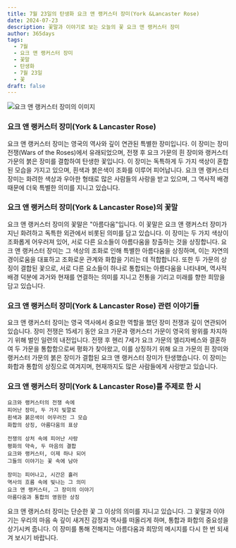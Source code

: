 ```yaml
---
title: 7월 23일의 탄생화 요크 앤 랭커스터 장미(York &Lancaster Rose)
date: 2024-07-23
description: 꽃말과 이야기로 보는 오늘의 꽃 요크 앤 랭커스터 장미
author: 365days
tags:
  - 7월
  - 요크 앤 랭커스터 장미
  - 꽃말
  - 탄생화
  - 7월 23일
  - 꽃
draft: false
---
```


![요크 앤 랭커스터 장미의 이미지](https://cdn.pixabay.com/photo/2014/03/30/13/01/rose-301406_1280.jpg#center)


### 요크 앤 랭커스터 장미(York & Lancaster Rose) 

요크 앤 랭커스터 장미는 영국의 역사와 깊이 연관된 특별한 장미입니다. 이 장미는 장미 전쟁(Wars of the Roses)에서 유래되었으며, 전쟁 후 요크 가문의 흰 장미와 랭커스터 가문의 붉은 장미를 결합하여 탄생한 꽃입니다. 이 장미는 독특하게 두 가지 색상이 혼합된 모습을 가지고 있으며, 흰색과 붉은색이 조화를 이루어 피어납니다. 요크 앤 랭커스터 장미는 화려한 색상과 우아한 형태로 많은 사람들의 사랑을 받고 있으며, 그 역사적 배경 때문에 더욱 특별한 의미를 지니고 있습니다.

### 요크 앤 랭커스터 장미(York & Lancaster Rose)의 꽃말

요크 앤 랭커스터 장미의 꽃말은 "아름다움"입니다. 이 꽃말은 요크 앤 랭커스터 장미가 지닌 화려하고 독특한 외관에서 비롯된 의미를 담고 있습니다. 이 장미는 두 가지 색상이 조화롭게 어우러져 있어, 서로 다른 요소들이 아름다움을 창출하는 것을 상징합니다. 요크 앤 랭커스터 장미는 그 색상의 조화로 인해 특별한 아름다움을 상징하며, 이는 자연의 경이로움을 대표하고 조화로운 관계와 화합을 기리는 데 적합합니다. 또한 두 가문의 상징이 결합된 꽃으로, 서로 다른 요소들이 하나로 통합되는 아름다움을 나타내며, 역사적 배경 덕분에 과거와 현재를 연결하는 의미를 지니고 전통을 기리고 미래를 향한 희망을 담고 있습니다.

### 요크 앤 랭커스터 장미(York & Lancaster Rose) 관련 이야기들

요크 앤 랭커스터 장미는 영국 역사에서 중요한 역할을 했던 장미 전쟁과 깊이 연관되어 있습니다. 장미 전쟁은 15세기 동안 요크 가문과 랭커스터 가문이 영국의 왕위를 차지하기 위해 벌인 일련의 내전입니다. 전쟁 후 헨리 7세가 요크 가문의 엘리자베스와 결혼하여 두 가문을 통합함으로써 평화가 찾아왔고, 이를 상징하기 위해 요크 가문의 흰 장미와 랭커스터 가문의 붉은 장미가 결합된 요크 앤 랭커스터 장미가 탄생했습니다. 이 장미는 화합과 통합의 상징으로 여겨지며, 현재까지도 많은 사람들에게 사랑받고 있습니다.

### 요크 앤 랭커스터 장미(York & Lancaster Rose)를 주제로 한 시

```
요크와 랭커스터의 전쟁 속에  
피어난 장미, 두 가지 빛깔로  
흰색과 붉은색이 어우러진 그 모습  
화합의 상징, 아름다움의 표상  

전쟁의 상처 속에 피어난 사랑  
평화의 약속, 두 마음의 결합  
요크와 랭커스터, 이제 하나 되어  
그들의 이야기는 꽃 속에 남아  

장미는 피어나고, 시간은 흘러  
역사의 흐름 속에 빛나는 그 의미  
요크 앤 랭커스터, 그 장미의 이야기  
아름다움과 통합의 영원한 상징  
```

요크 앤 랭커스터 장미는 단순한 꽃 그 이상의 의미를 지니고 있습니다. 그 꽃말과 이야기는 우리의 마음 속 깊이 새겨진 감정과 역사를 떠올리게 하며, 통합과 화합의 중요성을 상기시켜 줍니다. 이 장미를 통해 전해지는 아름다움과 희망의 메시지를 다시 한 번 되새겨 보시기 바랍니다.